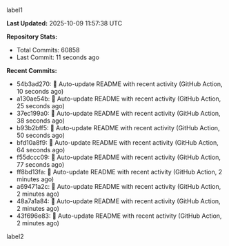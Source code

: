 
label1 
<!-- ACTIVITY_START -->
**Last Updated:** 2025-10-09 11:57:38 UTC

**Repository Stats:**
- Total Commits: 60858
- Last Commit: 11 seconds ago

**Recent Commits:**
- 54b3ad270: 🤖 Auto-update README with recent activity (GitHub Action, 10 seconds ago)
- a130ae54b: 🤖 Auto-update README with recent activity (GitHub Action, 25 seconds ago)
- 37ec199a0: 🤖 Auto-update README with recent activity (GitHub Action, 38 seconds ago)
- b93b2bff5: 🤖 Auto-update README with recent activity (GitHub Action, 50 seconds ago)
- bfd10a8f9: 🤖 Auto-update README with recent activity (GitHub Action, 64 seconds ago)
- f55dccc09: 🤖 Auto-update README with recent activity (GitHub Action, 77 seconds ago)
- ff8bd13fa: 🤖 Auto-update README with recent activity (GitHub Action, 2 minutes ago)
- a69471a2c: 🤖 Auto-update README with recent activity (GitHub Action, 2 minutes ago)
- 48a7a1a84: 🤖 Auto-update README with recent activity (GitHub Action, 2 minutes ago)
- 43f696e83: 🤖 Auto-update README with recent activity (GitHub Action, 2 minutes ago)
<!-- ACTIVITY_END -->

label2
